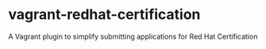 # vagrant-redhat-certification
A Vagrant plugin to simplify submitting applications for Red Hat Certification
